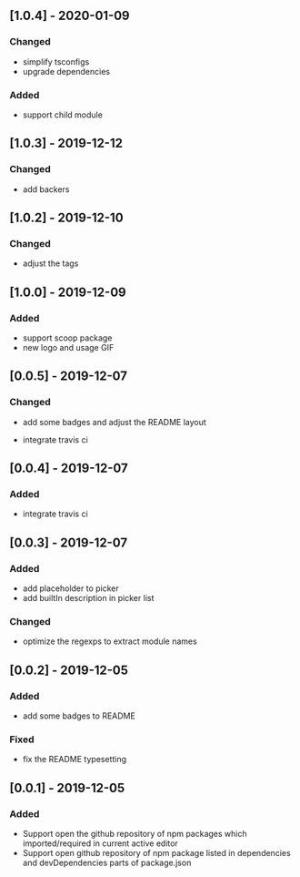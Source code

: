 ## [1.0.4] - 2020-01-09

### Changed

- simplify tsconfigs
- upgrade dependencies

### Added

- support child module

## [1.0.3] - 2019-12-12

### Changed

- add backers

## [1.0.2] - 2019-12-10

### Changed

- adjust the tags

## [1.0.0] - 2019-12-09

### Added

- support scoop package
- new logo and usage GIF

## [0.0.5] - 2019-12-07

### Changed

- add some badges and adjust the README layout

- integrate travis ci

## [0.0.4] - 2019-12-07

### Added

- integrate travis ci

## [0.0.3] - 2019-12-07

### Added

- add placeholder to picker
- add builtIn description in picker list

### Changed

- optimize the regexps to extract module names

## [0.0.2] - 2019-12-05

### Added

- add some badges to README

### Fixed

- fix the README typesetting

## [0.0.1] - 2019-12-05

### Added

- Support open the github repository of npm packages which imported/required in current active editor
- Support open github repository of npm package listed in dependencies and devDependencies parts of package.json
